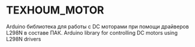 # TEXHOUM_MOTOR
Arduino библиотека для работы с DC моторами при помощи драйверов L298N в составе ПАК. Arduino library for controlling DC motors using L298N drivers
